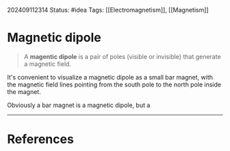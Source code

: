 202409112314
Status: #idea
Tags: [[Electromagnetism]], [[Magnetism]]

# Magnetic dipole

>A **magentic dipole** is a pair of poles (visible or invisible) that generate a magnetic field.

It's convenient to visualize a magnetic dipole as a small bar magnet, with the magnetic field lines pointing from the south pole to the north pole inside the magnet.

Obviously a bar magnet is a magnetic dipole, but a 

___
# References
